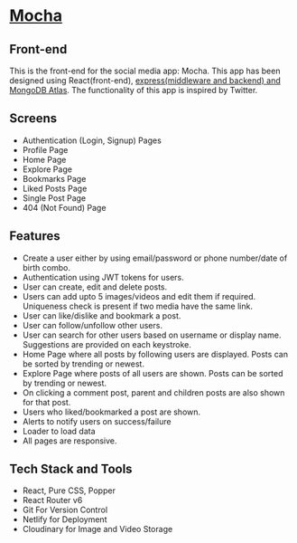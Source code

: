 # [Mocha](https://mocha-sheldon.netlify.app/)
## Front-end
This is the front-end for the social media app: Mocha.
This app has been designed using React(front-end), [express(middleware and backend) and MongoDB Atlas](https://github.com/sheldon-mendonca-work/Mocha-Backend).
The functionality of this app is inspired by Twitter.

## Screens
- Authentication (Login, Signup) Pages
- Profile Page
- Home Page
- Explore Page
- Bookmarks Page
- Liked Posts Page
- Single Post Page
- 404 (Not Found) Page

## Features
- Create a user either by using email/password or phone number/date of birth combo.
- Authentication using JWT tokens for users.
- User can create, edit and delete posts.
- Users can add upto 5 images/videos and edit them if required. Uniqueness check is present if two media have the same link.
- User can like/dislike and bookmark a post.
- User can follow/unfollow other users.
- User can search for other users based on username or display name. Suggestions are provided on each keystroke.
- Home Page where all posts by following users are displayed. Posts can be sorted by trending or newest.
- Explore Page where posts of all users are shown. Posts can be sorted by trending or newest.
- On clicking a comment post, parent and children posts are also shown for that post.
- Users who liked/bookmarked a post are shown.
- Alerts to notify users on success/failure
- Loader to load data
- All pages are responsive.

## Tech Stack and Tools
- React, Pure CSS, Popper
- React Router v6
- Git For Version Control
- Netlify for Deployment
- Cloudinary for Image and Video Storage
